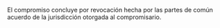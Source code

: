El compromiso concluye por revocación hecha por las partes de común acuerdo de la jurisdicción otorgada al compromisario.
